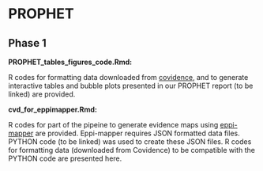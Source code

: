# PROPHET

## Phase 1

__PROPHET_tables_figures_code.Rmd:__

R codes for formatting data downloaded from [covidence]([url](https://www.covidence.org/)), and to generate interactive tables and bubble plots presented in our PROPHET report (to be linked) are provided.

__cvd_for_eppimapper.Rmd:__

R codes for part of the pipeine to generate evidence maps using [eppi-mapper]([url](https://eppi.ioe.ac.uk/cms/Default.aspx?tabid=3790)) are provided.
Eppi-mapper requires JSON formatted data files.
PYTHON code (to be linked) was used to create these JSON files. 
R codes for formatting data (downloaded from Covidence) to be compatible with the PYTHON code are presented here.

